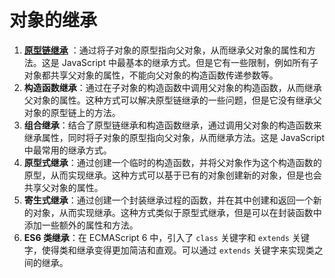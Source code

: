 # 对象的继承

1. [**原型链继承**](./10) ：通过将子对象的原型指向父对象，从而继承父对象的属性和方法。这是 JavaScript 中最基本的继承方式。但是它有一些限制，例如所有子对象都共享父对象的属性，不能向父对象的构造函数传递参数等。
2. **构造函数继承**：通过在子对象的构造函数中调用父对象的构造函数，从而继承父对象的属性。这种方式可以解决原型链继承的一些问题，但是它没有继承父对象的原型链上的方法。
3. **组合继承**：结合了原型链继承和构造函数继承，通过调用父对象的构造函数来继承属性，同时将子对象的原型指向父对象，从而继承方法。这是 JavaScript 中最常用的继承方式。
4. **原型式继承**：通过创建一个临时的构造函数，并将父对象作为这个构造函数的原型，从而实现继承。这种方式可以基于已有的对象创建新的对象，但是也会共享父对象的属性。
5. **寄生式继承**：通过创建一个封装继承过程的函数，并在其中创建和返回一个新的对象，从而实现继承。这种方式类似于原型式继承，但是可以在封装函数中添加一些额外的属性和方法。
6. **ES6 类继承**：在 ECMAScript 6 中，引入了 `class` 关键字和 `extends` 关键字，使得类和继承变得更加简洁和直观。可以通过 `extends` 关键字来实现类之间的继承。


